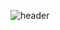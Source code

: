
![header](https://capsule-render.vercel.app/api?type=slice&height=150&section=header&text=%20Hello%20&fontSize=50&rotate=11&animation=fadeIn&fontAlign=80&fontAlignY=20&text=%20I'm%20&fontSize=50&rotate=11&animation=fadeIn&fontAlign=80&fontAlignY=20)



<!--
%20👋
**SONG-crystal/SONG-crystal** is a ✨ _special_ ✨ repository because its `README.md` (this file) appears on your GitHub profile.

Here are some ideas to get you started:

- 🔭 I’m currently working on ...
- 🌱 I’m currently learning ...
- 👯 I’m looking to collaborate on ...
- 🤔 I’m looking for help with ...
- 💬 Ask me about ...
- 📫 How to reach me: ...
- 😄 Pronouns: ...
- ⚡ Fun fact: ...

State card
[![Anurag's GitHub stats](https://github-readme-stats.vercel.app/api?username=SONG-crystal)](https://github.com/anuraghazra/github-readme-stats)

-->
